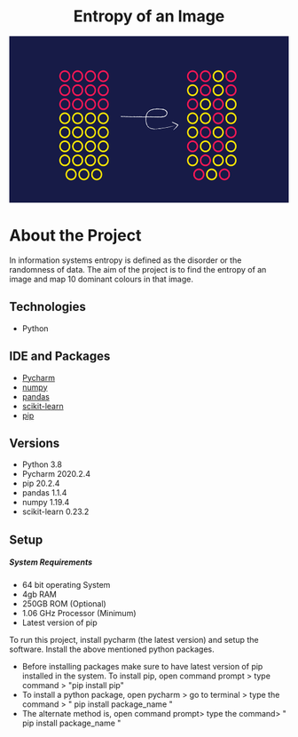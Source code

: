 <h1 align="center">
Entropy of an Image
</h1>
<p align="center">
<img src ="Images/entropy-hero.png" width="2000" height="300">
</p>

# About the Project

In information systems entropy is defined as the disorder or the randomness of data. The aim of the project is to find the entropy of an image and map 10 dominant colours in that image.

## Technologies
* Python

## IDE and Packages 
* [Pycharm](https://www.jetbrains.com/pycharm/download/#section=windows)
* [numpy](https://numpy.org/install/)
* [pandas](https://pandas.pydata.org/pandas-docs/stable/getting_started/install.html)
* [scikit-learn](https://scikit-learn.org/0.16/install.html)
* [pip](https://pypi.org/project/pip/)


## Versions
* Python 3.8
* Pycharm 2020.2.4
* pip 20.2.4
* pandas 1.1.4
* numpy 1.19.4
* scikit-learn 0.23.2


## Setup
##### System Requirements
* 64 bit operating System
* 4gb RAM
* 250GB ROM (Optional)
* 1.06 GHz Processor (Minimum)
* Latest version of pip

To run this project, install pycharm (the latest version) and setup the software. Install the above mentioned python packages. 
* Before installing packages make sure to have latest version of pip installed in the system. To install pip, open command prompt > type command > "pip install pip"
* To install a python package, open pycharm > go to terminal > type the command > " pip install package_name "
* The alternate method is, open command prompt> type the command> " pip install package_name "

